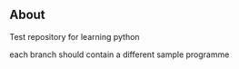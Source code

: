 ## About
Test repository for learning python

each branch should contain a different sample programme
  
